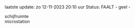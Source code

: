 laatste update: 
zo 12-11-2023 20:10   uur 
Status: FAALT - geel - 
<div class="service Y">schijfruimte</div><div class="service Y">microstation</div>
